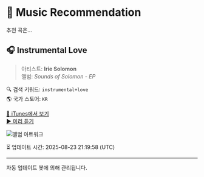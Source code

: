 
# 🎵 Music Recommendation

추천 곡은...

## 🎧 Instrumental Love  
> 아티스트: **Irie Solomon**  
> 앨범: _Sounds of Solomon - EP_  

🔍 검색 키워드: `instrumental+love`  
🌎 국가 스토어: `KR`

[🔗 iTunes에서 보기](https://music.apple.com/kr/album/instrumental-love/1493232174?i=1493232179&uo=4)  
[▶️ 미리 듣기](https://audio-ssl.itunes.apple.com/itunes-assets/AudioPreview113/v4/9b/30/fb/9b30fb37-21df-5059-8d39-cbf8646f61bf/mzaf_12108925387986694598.plus.aac.p.m4a)

![앨범 아트워크](https://is1-ssl.mzstatic.com/image/thumb/Music123/v4/82/6b/13/826b13ef-98cb-9933-7e8e-ff307ce6a8c5/840042867083.png/100x100bb.jpg)

⏳ 업데이트 시간: 2025-08-23 21:19:58 (UTC)

---
자동 업데이트 봇에 의해 관리됩니다.
